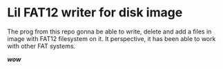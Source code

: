 # Lil FAT12 writer for disk image


The prog from this repo gonna be able to write, delete and add a files in image with FAT12 filesystem on it. It perspective, it has been able to work with other FAT systems.

***wow***
